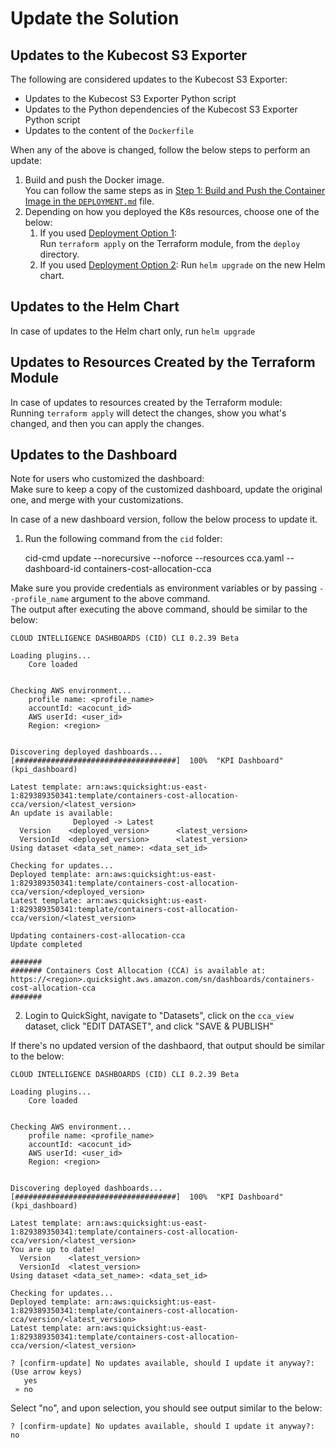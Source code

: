 # Update the Solution

## Updates to the Kubecost S3 Exporter

The following are considered updates to the Kubecost S3 Exporter:

* Updates to the Kubecost S3 Exporter Python script
* Updates to the Python dependencies of the Kubecost S3 Exporter Python script
* Updates to the content of the `Dockerfile`

When any of the above is changed, follow the below steps to perform an update:

1. Build and push the Docker image.  
You can follow the same steps as in [Step 1: Build and Push the Container Image in the `DEPLOYMENT.md`](DEPLOYMENT.md/.#step-1-build-and-push-the-container-image) file.
2. Depending on how you deployed the K8s resources, choose one of the below:
   1. If you used [Deployment Option 1](DEPLOYMENT.md/.#deployment-option-1):  
      Run `terraform apply` on the Terraform module, from the `deploy` directory.
   2. If you used [Deployment Option 2](DEPLOYMENT.md/.#deployment-option-2):
      Run `helm upgrade` on the new Helm chart.

## Updates to the Helm Chart

In case of updates to the Helm chart only, run `helm upgrade`

## Updates to Resources Created by the Terraform Module

In case of updates to resources created by the Terraform module:  
Running `terraform apply` will detect the changes, show you what's changed, and then you can apply the changes. 

## Updates to the Dashboard

Note for users who customized the dashboard:  
Make sure to keep a copy of the customized dashboard, update the original one, and merge with your customizations.

In case of a new dashboard version, follow the below process to update it.  

1. Run the following command from the `cid` folder:


    cid-cmd update --norecursive --noforce --resources cca.yaml --dashboard-id containers-cost-allocation-cca


Make sure you provide credentials as environment variables or by passing `--profile_name` argument to the above command.  
The output after executing the above command, should be similar to the below:


    CLOUD INTELLIGENCE DASHBOARDS (CID) CLI 0.2.39 Beta
    
    Loading plugins...
        Core loaded
    
    
    Checking AWS environment...
        profile name: <profile_name>
        accountId: <acocunt_id>
        AWS userId: <user_id>
        Region: <region>
    
    
    Discovering deployed dashboards...  [####################################]  100%  "KPI Dashboard" (kpi_dashboard)
    
    Latest template: arn:aws:quicksight:us-east-1:829389350341:template/containers-cost-allocation-cca/version/<latest_version>
    An update is available:
                  Deployed -> Latest
      Version    <deployed_version>      <latest_version>
      VersionId  <deployed_version>      <latest_version>
    Using dataset <data_set_name>: <data_set_id>
    
    Checking for updates...
    Deployed template: arn:aws:quicksight:us-east-1:829389350341:template/containers-cost-allocation-cca/version/<deployed_version>
    Latest template: arn:aws:quicksight:us-east-1:829389350341:template/containers-cost-allocation-cca/version/<latest_version>
    
    Updating containers-cost-allocation-cca
    Update completed
    
    #######
    ####### Containers Cost Allocation (CCA) is available at: https://<region>.quicksight.aws.amazon.com/sn/dashboards/containers-cost-allocation-cca
    #######

2. Login to QuickSight, navigate to "Datasets", click on the `cca_view` dataset, click "EDIT DATASET", and click "SAVE & PUBLISH"

If there's no updated version of the dashbaord, that output should be similar to the below:


    CLOUD INTELLIGENCE DASHBOARDS (CID) CLI 0.2.39 Beta
    
    Loading plugins...
        Core loaded
    
    
    Checking AWS environment...
        profile name: <profile_name>
        accountId: <acocunt_id>
        AWS userId: <user_id>
        Region: <region>
    
    
    Discovering deployed dashboards...  [####################################]  100%  "KPI Dashboard" (kpi_dashboard)
    
    Latest template: arn:aws:quicksight:us-east-1:829389350341:template/containers-cost-allocation-cca/version/<latest_version>
    You are up to date!
      Version    <latest_version>
      VersionId  <latest_version>
    Using dataset <data_set_name>: <data_set_id>
    
    Checking for updates...
    Deployed template: arn:aws:quicksight:us-east-1:829389350341:template/containers-cost-allocation-cca/version/<latest_version>
    Latest template: arn:aws:quicksight:us-east-1:829389350341:template/containers-cost-allocation-cca/version/<latest_version>
    
    ? [confirm-update] No updates available, should I update it anyway?: (Use arrow keys)
       yes
     » no

Select "no", and upon selection, you should see output similar to the below:


    ? [confirm-update] No updates available, should I update it anyway?: no